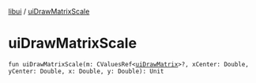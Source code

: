 [libui](README.md) / [uiDrawMatrixScale](ui-draw-matrix-scale.md)

# uiDrawMatrixScale

`fun uiDrawMatrixScale(m: CValuesRef<`[`uiDrawMatrix`](ui-draw-matrix/README.md)`>?, xCenter: Double, yCenter: Double, x: Double, y: Double): Unit`